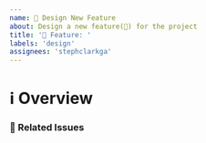 ```yaml
---
name: 🎨 Design New Feature
about: Design a new feature(🎨) for the project
title: '🎨 Feature: '
labels: 'design'
assignees: 'stephclarkga'
---
```


# ℹ Overview

<!--- Provide an overview of the feature to be designed -->

### 📝 Related Issues

<!--- Pin any related issues -->
